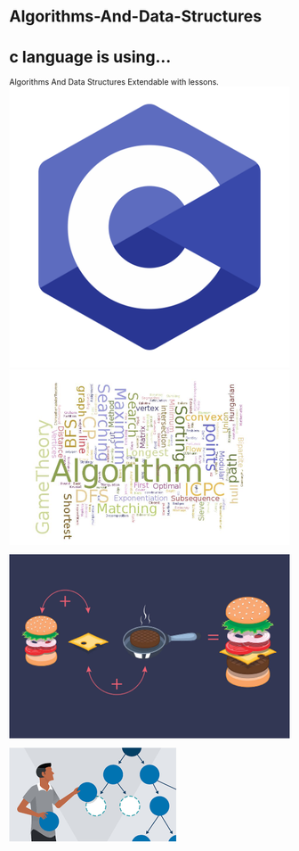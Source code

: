 # Algorithms-And-Data-Structures  
# c language is using...
 
Algorithms And Data Structures Extendable with lessons.
![c logo](c.png)
![logo algorithm](t1.jpg)
 
![Logo algorithm food](1.png) 

![logo data structures](3.png)


 
